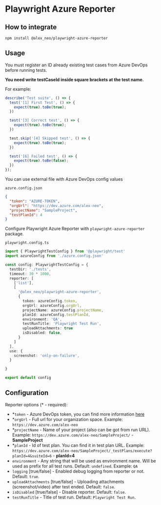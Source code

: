 # Playwright Azure Reporter

## How to integrate

```
npm install @alex_neo/playwright-azure-reporter
```

## Usage
You must register an ID already existing test cases from Azure DevOps before running tests.

**You need write testCaseId inside square brackets at the test name.**

For example:

```typescript
describe('Test suite', () => {
  test('[1] First Test', () => {
    expect(true).toBe(true);
  })

  test('[3] Correct test', () => {
    expect(true).toBe(true);
  })

  test.skip('[4] Skipped test', () => {
    expect(true).toBe(true);
  })

  test('[6] Failed test', () => {
    expect(true).toBe(false);
  })
});

```
You can use external file with Azure DevOps config values

```azure.config.json```
```json
{
  "token": "AZURE-TOKEN",
  "orgUrl": "https://dev.azure.com/alex-neo",
  "projectName": "SampleProject",
  "testPlanId": 4
}
```

Configure Playwright Azure Reporter with `playwright-azure-reporter` package.

```playwright.config.ts```
```typescript
import { PlaywrightTestConfig } from '@playwright/test'
import azureConfig from './azure.config.json'

const config: PlaywrightTestConfig = {
  testDir: './tests',
  timeout: 30 * 1000,
  reporter: [
    ['list'],
    [
      '@alex_neo/playwright-azure-reporter',
      {
        token: azureConfig.token,
        orgUrl: azureConfig.orgUrl,
        projectName: azureConfig.projectName,
        planId: azureConfig.testPlanId,
        environment: 'QA',
        testRunTitle: 'Playwright Test Run',
        uploadAttachments: true
        isDisabled: false,
      }
    ]
  ],
  use: {
    screenshot: 'only-on-failure',
  }

}

export default config

```

## Configuration

Reporter options (* - required):

- *`token` - Azure DevOps token, you can find more information [here](https://docs.microsoft.com/en-us/azure/devops/organizations/accounts/use-personal-access-tokens-to-authenticate?view=azure-devops&tabs=Windows)
- *`orgUrl` - Full url for your organization space. Example: `https://dev.azure.com/alex-neo`
- *`projectName` - Name of your project (also can be got from run URL). Example: `https://dev.azure.com/alex-neo/SampleProject/` - __SampleProject__
- *`planId` - Id of test plan. You can find it in test plan URL. Example: `https://dev.azure.com/alex-neo/SampleProject/_testPlans/execute?planId=4&suiteId=6` - __planId=4__
- `environment` - Any string that will be used as environment name. Will be used as prefix for all test runs. Default: `undefined`. Example: `QA`
- `logging` [true/false] - Enabled debug logging from reporter or not. Default: `true`.
- `uploadAttachments` [true/false] - Uploading attachments (screenshot/video) after test ended. Default: `false`.
- `isDisabled` [true/false] - Disable reporter. Default: `false`.
- `testRunTitle` - Title of test run. Default: `Playwright Test Run`.

